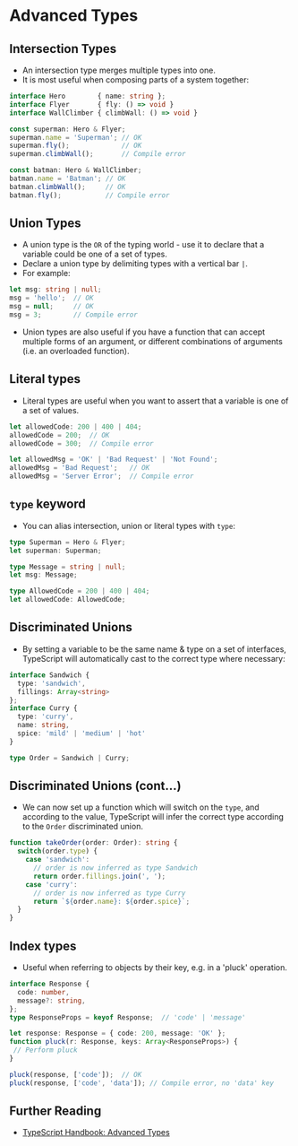 # Advanced Types

## Intersection Types

- An intersection type merges multiple types into one.
- It is most useful when composing parts of a system together:

``` ts
interface Hero        { name: string };
interface Flyer       { fly: () => void }
interface WallClimber { climbWall: () => void }

const superman: Hero & Flyer;
superman.name = 'Superman'; // OK
superman.fly();             // OK
superman.climbWall();       // Compile error

const batman: Hero & WallClimber;
batman.name = 'Batman'; // OK
batman.climbWall();     // OK
batman.fly();           // Compile error
```

<!-- break -->

## Union Types

- A union type is the `OR` of the typing world - use it to declare that a variable could be one of a set of types.
- Declare a union type by delimiting types with a vertical bar `|`.
- For example:

``` ts
let msg: string | null;
msg = 'hello';  // OK
msg = null;     // OK
msg = 3;        // Compile error
```

- Union types are also useful if you have a function that can accept multiple forms of an argument, or different combinations of arguments (i.e. an overloaded function).

<!-- break -->

## Literal types

- Literal types are useful when you want to assert that a variable is one of a set of values.

``` ts
let allowedCode: 200 | 400 | 404;
allowedCode = 200;  // OK
allowedCode = 300;  // Compile error

let allowedMsg = 'OK' | 'Bad Request' | 'Not Found';
allowedMsg = 'Bad Request';   // OK
allowedMsg = 'Server Error';  // Compile error
```

<!-- break -->

## `type` keyword

- You can alias intersection, union or literal types with `type`:

``` ts
type Superman = Hero & Flyer;
let superman: Superman;

type Message = string | null;
let msg: Message;

type AllowedCode = 200 | 400 | 404;
let allowedCode: AllowedCode;
```

<!-- break -->

## Discriminated Unions

- By setting a variable to be the same name & type on a set of interfaces, TypeScript will automatically cast to the correct type where necessary:

``` ts
interface Sandwich {
  type: 'sandwich',
  fillings: Array<string>
};
interface Curry {
  type: 'curry',
  name: string,
  spice: 'mild' | 'medium' | 'hot'
}

type Order = Sandwich | Curry;
```

<!-- break -->

## Discriminated Unions (cont...)

- We can now set up a function which will switch on the `type`, and according to the value, TypeScript will infer the correct type according to the `Order` discriminated union.

``` ts
function takeOrder(order: Order): string {
  switch(order.type) {
    case 'sandwich':
      // order is now inferred as type Sandwich
      return order.fillings.join(', ');
    case 'curry':
      // order is now inferred as type Curry
      return `${order.name}: ${order.spice}`;
  }
}
```

<!-- break -->

## Index types

- Useful when referring to objects by their key, e.g. in a 'pluck' operation.

``` ts
interface Response {
  code: number,
  message?: string,
};
type ResponseProps = keyof Response;  // 'code' | 'message'

let response: Response = { code: 200, message: 'OK' };
function pluck(r: Response, keys: Array<ResponseProps>) {
 // Perform pluck
}

pluck(response, ['code']);  // OK
pluck(response, ['code', 'data']); // Compile error, no 'data' key
```

<!-- break -->

## Further Reading

- [TypeScript Handbook: Advanced Types](https://www.typescriptlang.org/docs/handbook/advanced-types.html)
